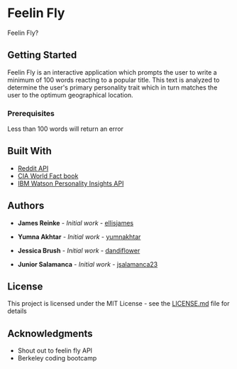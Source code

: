 # Feelin Fly

Feelin Fly?

## Getting Started

Feelin Fly is an interactive application which prompts the user to write a minimum of 100 words reacting to a popular title. This text is analyzed to determine the user's primary personality trait which in turn matches the user to the optimum geographical location.

### Prerequisites

Less than 100 words will return an error

## Built With

* [Reddit API](https://www.reddit.com)
* [CIA World Fact book](https://github.com/factbook/factbook.json)
* [IBM Watson Personality Insights API](https://www.ibm.com/watson/services/personality-insights/)

## Authors

* **James Reinke** - *Initial work* - [ellisjames](https://github.com/ellisjames)

* **Yumna Akhtar** - *Initial work* - [yumnakhtar](https://github.com/yumnakhtar)

* **Jessica Brush** - *Initial work* - [dandiflower](https://github.com/dandiflower)

* **Junior Salamanca** - *Initial work* - [jsalamanca23](https://github.com/jsalamanca23)


## License

This project is licensed under the MIT License - see the [LICENSE.md](LICENSE.md) file for details

## Acknowledgments

* Shout out to feelin fly API
* Berkeley coding bootcamp

